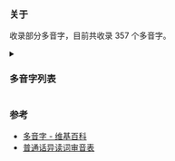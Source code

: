 ### 关于

收录部分多音字，目前共收录 357 个多音字。

<details>
  <summary><h3>多音字列表</h3></summary>

#### A

阿 ā ē <br/>
腌 ā yān <br/>
挨 āi ái <br/>
拗 ào niù ǎo <br/>
熬 āo áo

##### B

扒 bā pá <br/>
把 bǎ bà <br/>
蚌 bàng bèng <br/>
薄 báo bó bò <br/>
堡 bǎo bǔ pù <br/>
暴 bào pù <br/>
背 bèi bēi <br/>
奔 bēn bèn <br/>
臂 bì bei <br/>
辟 bì pì <br/>
扁 biǎn piān <br/>
便 biàn pián <br/>
膀 bǎng pāng páng <br/>
磅 bàng páng <br/>
绷 bēng běng bèng <br/>
骠 biāo piào <br/>
瘪 biē biě <br/>
屏 bīng bǐng píng <br/>
剥 bō bāo <br/>
泊 bó pō <br/>
伯 bó bǎi <br/>
簸 bǒ bò <br/>
膊 bó bo <br/>
卜 bo bǔ

##### C
伧 cāng chen <br/>
藏 cáng zàng <br/>
曾 céng zēng <br/>
噌 cēng chēng <br/>
差 chā chà chāi cī <br/>
禅 chán shàn <br/>
颤 chàn zhàn <br/>
孱 chán càn <br/>
裳 cháng shang <br/>
场 cháng chǎng <br/>
嘲 chá zhāo <br/>
车 chē jū <br/>
称 chēng chèn chèng <br/>
澄 chéng dèng <br/>
铛 chēng dāng <br/>
乘 dāng chéng <br/>
匙 chí shi <br/>
冲 chōng chòng <br/>
臭 chòu xiù <br/>
处 chǔ chù <br/>
畜 chù xù <br/>
创 chuàng chuāng <br/>
绰 chuò chāo <br/>
伺 cì sì <br/>
兹 cí zī <br/>
跐 cī cǐ <br/>
枞 cōng zōng <br/>
攒 cuán zǎn <br/>
撮 cuō zuǒ <br/>
揣 chuāi chuǎi <br/>
椎 chuí zhuī

##### D
答 dā dá <br/>
大 dà dài <br/>
沓 dá tà <br/>
逮 dǎi dài <br/>
单 dān chán shàn <br/>
当 dāng dàng <br/>
倒 dǎo dào <br/>
叨 dāo dáo tāo <br/>
提 dī tí <br/>
得 dé de děi <br/>
的 dí dì de <br/>
钿 diàn tián <br/>
钉 dīng dìng <br/>
都 dōu dū <br/>
斗 dǒu dòu <br/>
掇 duō duo <br/>
度 duó dù <br/>
囤 dùn tún <br/>
垛 duǒ duò

##### F
发 fā fà <br/>
坊 fāng fáng <br/>
分 fēn fèn <br/>
缝 féng fèng <br/>
服 fú fù <br/>
菲 fēi fěi <br/>
否 fǒu pǐ <br/>
脯 fǔ pú

##### G
轧 gá yà zhá <br/>
杆 gān gǎn <br/>
扛 gāng káng <br/>
膏 gāo gào <br/>
咯 gē kǎ lo <br/>
搁 gē gé <br/>
葛 gégě <br/>
革 gé jí <br/>
合 gě hé <br/>
给 gěi jǐ <br/>
更 gēng gèng <br/>
颈 gěng jǐng <br/>
供 gōng gòng <br/>
红 gōng hóng <br/>
枸 gōu gǒu jǔ <br/>
估 gū gù <br/>
呱 gū guā guǎ <br/>
骨 gū gǔ <br/>
谷 gǔ yù <br/>
鹄 gǔ hú <br/>
括 guā kuò <br/>
莞 guǎn wǎn <br/>
纶 guān lún <br/>
冠 guān guàn <br/>
桧 guì huì <br/>
过 guō guò guo

##### H
虾 há xiā <br/>
哈 hǎ hà hā <br/>
咳 hāi ké <br/>
汗 hán hàn <br/>
巷 hàng xiàng <br/>
吭 háng kēng <br/>
号 háo hào <br/>
和 hé hè hú huó huò huo <br/>
貉 hé háo <br/>
喝 hē hè <br/>
横 héng hèng <br/>
虹 hóng jiàng <br/>
哄 hōng hǒng hòng <br/>
划 huá huà <br/>
晃 huǎng huàng <br/>
会 huì kuàì <br/>
混 hún hùn <br/>
豁 huō huò

##### J
奇 jī qí <br/>
缉 jī qī <br/>
几 jī jǐ <br/>
济 jǐ jì <br/>
纪 jǐ jì <br/>
偈 jì jié <br/>
系 jì xì <br/>
稽 jī qǐ <br/>
亟 jí qì <br/>
诘 jí jié <br/>
茄 jiā qié <br/>
夹 jiā jiá <br/>
假 jiǎ jià <br/>
间 jiān jiàn <br/>
将 jiāng jiàng <br/>
嚼 jiáo jué jiào <br/>
侥 jiǎo yáo <br/>
角 jiǎo jué <br/>
脚 jiǎo jué <br/>
剿 jiǎo chāo <br/>
教 jiāo jiào <br/>
校 jiào xiào <br/>
解 jiě jiè xiè <br/>
结 jiē jié <br/>
芥 jiè gài <br/>
藉 jiè jí <br/>
节 jiē jié <br/>
禁 jīn jìn <br/>
尽 jǐn jìn <br/>
矜 jīn qín <br/>
仅 jǐn jìn <br/>
劲 jìn jìng <br/>
龟 jūn guī qiū <br/>
咀 jǔ zuǐ <br/>
矩 jǔ ju <br/>
据 jū jù <br/>
菌 jūn jùn

##### K
卡 kǎ qiǎ <br/>
看 kān kàn <br/>
坷 kē kě <br/>
壳 ké qià <br/>
可 kě kè <br/>
克 kè kēi <br/>
空 kōng kòng <br/>
溃 kuì hui

##### L
蓝 lán lan <br/>
烙 lào luò <br/>
勒 lè lēi <br/>
肋 lē lèi <br/>
擂 léi lèi <br/>
累 lèi léi lěi <br/>
蠡 lí lǐ <br/>
俩 liǎ liǎng <br/>
量 liáng liàng liang <br/>
踉 liáng liàng <br/>
潦 liáo lǎo <br/>
燎 liáo liǎo <br/>
淋 lín lìn <br/>
馏 liú liù <br/>
镏 liú liù <br/>
碌 liù lù <br/>
遛 liú liū <br/>
溜 liù liù <br/>
笼 lóng lǒng <br/>
偻 lóu lǚ <br/>
搂 lōu lǒu <br/>
露 lù lòu <br/>
捋 lǚ luō <br/>
绿 lǜ lù <br/>
络 luò lào <br/>
落 luò lào là

##### M
抹 mā mǒ mò <br/>
脉 mò mài <br/>
埋 mái mán <br/>
蔓 màn wàn <br/>
氓 máng méng <br/>
闷 mēn mèn <br/>
没 méi mò <br/>
蒙 mēng méng měng <br/>
眯 mí mī <br/>
靡 mí mǐ <br/>
秘 mì bì <br/>
泌 mì bì <br/>
模 mó mú <br/>
摩 mó mā <br/>
缪 móu miù miào

##### N
难 nán nàn <br/>
泥 ní nì <br/>
宁 níng nìng <br/>
弄 nòng lòng <br/>
疟 nüè yào <br/>
娜 nuó nà

##### P
排 pái pǎi <br/>
迫 pǎi pò <br/>
胖 pán pàng <br/>
刨 páo bào <br/>
炮 páo pào bāo <br/>
跑 páo pǎo <br/>
喷 pēn pèn <br/>
劈 pī pǐ <br/>
片 piàn piān <br/>
缥 piāo piǎo <br/>
撇 piē piě <br/>
仆 pū pú <br/>
朴 pǔ pō pò piáo <br/>
瀑 pù bào <br/>
曝 pù bào

##### Q
栖 qī xī <br/>
蹊 qī xī <br/>
稽 qí jī <br/>
荨 qián xún <br/>
欠 qiàn qian <br/>
抢 qiāng qiǎng <br/>
强 qiáng qiǎng jiàng <br/>
呛 qiāng qiàng <br/>
戗 qiāng qiàng <br/>
悄 qiāo qiǎo <br/>
翘 qiào qiáo <br/>
切 qiē qiè <br/>
趄 qiè qie jū <br/>
亲 qīn qìng <br/>
曲 qū qǔ <br/>
雀 qiāo qiǎo què<br/>
圈 quān juān juàn<br/>
阙 quē què

##### R
任 rén rèn

##### S
散 sǎn sàn <br/>
丧 sāng sàng sang <br/>
色 sè shǎi <br/>
塞 sè sāi sài <br/>
煞 shā shà <br/>
厦 shà xià <br/>
杉 shān shā <br/>
苫 shàn shān <br/>
汤 shāng tāng <br/>
折 shé zhē zhé <br/>
舍 shě shè <br/>
拾 shè shí <br/>
什 shén shí <br/>
葚 shèn rèn <br/>
识 shí zhì <br/>
似 shì sì <br/>
属 shǔ zhǔ <br/>
熟 shóu shú <br/>
刷 shuā shuà <br/>
说 shuì shuō <br/>
数 shuò shǔ shù <br/>
忪 sōng zhóng <br/>
宿 sù xiǔ xiù <br/>
遂 suí suì

##### T
踏 tā tà <br/>
沓 tà dá <br/>
趟 tāng tàng <br/>
苔 tái tāi <br/>
调 tiáo diào <br/>
帖 tiē tiě tiè <br/>
通 tōng tòng <br/>
吐 tǔ tù <br/>
褪 tuì tùn <br/>
拓 tuò tà

##### W
瓦 wǎ wà <br/>
圩 wéi xū <br/>
委 wēi wěi <br/>
尾 wěi yǐ <br/>
尉 wèi yù <br/>
遗 wèi yí <br/>
纹 wén wèn <br/>
乌 wū wù

##### X
吓 xiā hè <br/>
鲜 xiān xiǎn <br/>
纤 xiān qiàn <br/>
相 xiāng xiàng <br/>
行 xíng háng hàng héng <br/>
省 xǐng shěng <br/>
削 xuē xiāo <br/>
血 xuè xiě <br/>
熏 xūn xùn <br/>
兴 xīng xìng <br/>
旋 xuán xuàn

##### Y
哑 yā yǎ <br/>
殷 yān yīn yǐn <br/>
咽 yān yàn yè <br/>
约 yāo yuē <br/>
钥 yào yuè <br/>
掖 yē yè <br/>
耶 yē yé <br/>
叶 yè xié <br/>
艾 yì ài <br/>
迤 yí yǐ <br/>
应 yīng yìng <br/>
佣 yōng yòng <br/>
熨 yù yùn <br/>
与 yǔ yù <br/>
吁 yù xū <br/>
予 yú yǔ <br/>
晕 yūn yùn

##### Z
咋 zǎ zé zhā <br/>
载 zǎi zài <br/>
脏 zāng zàng <br/>
择 zé zhái <br/>
扎 zhá zhā zā <br/>
轧 zhá yà <br/>
炸 zhá zhà <br/>
粘 zhān nián <br/>
涨 zhǎng zhàng <br/>
占 zhān zhàn <br/>
爪 zhǎo zhuǎ <br/>
着 zháo zhuó zhāo zhe <br/>
蜇 zhē zhé <br/>
症 zhēng zhèng <br/>
正 zhēng zhèng <br/>
殖 zhí shi <br/>
只 zhī zhǐ <br/>
中 zhōng zhòng <br/>
种 zhǒng zhòng <br/>
轴 zhóu zhòu <br/>
著 zhù zhe zhúo <br/>
拽 zhuāi zhuài <br/>
转 zhuǎn zhuàn <br/>
幢 zhuàng chuáng <br/>
缴 zhuó jiǎo <br/>
综 zèng zōng <br/>
仔 zī zǐ zǎi <br/>
钻 zuān zuàn <br/>
柞 zuò zhà <br/>
作 zuō zuò
</details>

### 参考

- [多音字 - 维基百科](https://zh.wikipedia.org/zh-hans/%E5%A4%9A%E9%9F%B3%E5%AD%97)
- [普通话异读词审音表](https://www.moe.gov.cn/jyb_sjzl/ziliao/A19/201001/t20100115_75598.html)
